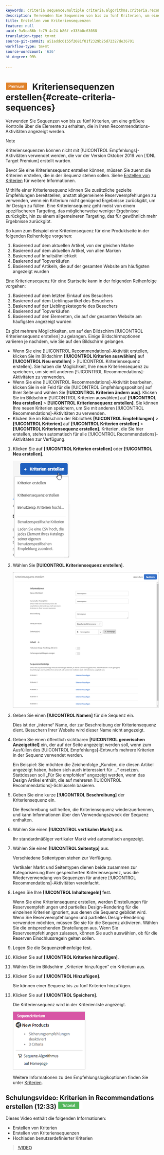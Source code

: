 ```yaml
---
keywords: criteria sequence;multiple criteria;algorithms;criteria;recommendations criteria
description: Verwenden Sie Sequenzen von bis zu fünf Kriterien, um eine größere Kontrolle über die Elemente zu erhalten, die in Ihren Recommendations-Aktivitäten angezeigt werden.
title: Erstellen von Kriteriensequenzen
feature: null
uuid: 9a5ca86b-fc79-4c24-b86f-e333b0c63088
translation-type: tm+mt
source-git-commit: a51addc6155f2681f01f2329b25d72327de36701
workflow-type: tm+mt
source-wordcount: '636'
ht-degree: 99%

---
```



# ![PREMIUM](/help/assets/premium.png) Kriteriensequenzen erstellen{#create-criteria-sequences}

Verwenden Sie Sequenzen von bis zu fünf Kriterien, um eine größere Kontrolle über die Elemente zu erhalten, die in Ihren Recommendations-Aktivitäten angezeigt werden.

>[!NOTE]
>
>Kriteriensequenzen können nicht mit [!UICONTROL Empfehlungs]-Aktivitäten verwendet werden, die vor der Version Oktober 2016 von [!DNL Target Premium] erstellt wurden.

Bevor Sie eine Kriteriensequenz erstellen können, müssen Sie zuerst die Kriterien erstellen, die in der Sequenz stehen sollen. Siehe [Erstellen von Kriterien](../../c-recommendations/c-algorithms/create-new-algorithm.md#task_8A9CB465F28D44899F69F38AD27352FE) für weitere Informationen.

Mithilfe einer Kriteriensequenz können Sie zusätzliche gezielte Empfehlungen bereitstellen, anstatt allgemeinere Reserveempfehlungen zu verwenden, wenn ein Kriterium nicht genügend Ergebnisse zurückgibt, um Ihr Design zu füllen. Eine Kriteriensequenz geht meist von einem spezifischeren Targeting, das möglicherweise weniger Ergebnisse zurückgibt, hin zu einem allgemeineren Targeting, das für gewöhnlich mehr Ergebnisse zurückgibt.

So kann zum Beispiel eine Kriteriensequenz für eine Produktseite in der folgenden Reihenfolge vorgehen:

1. Basierend auf dem aktuellen Artikel, von der gleichen Marke
1. Basierend auf dem aktuellen Artikel, von allen Marken
1. Basierend auf Inhaltsähnlichkeit
1. Basierend auf Topverkäufen
1. Basierend auf Artikeln, die auf der gesamten Website am häufigsten angezeigt wurden

Eine Kriteriensequenz für eine Startseite kann in der folgenden Reihenfolge vorgehen:

1. Basierend auf dem letzten Einkauf des Besuchers
1. Basierend auf dem Lieblingsartikel des Besuchers
1. Basierend auf der Lieblingskategorie des Besuchers
1. Basierend auf Topverkäufen
1. Basierend auf den Elementen, die auf der gesamten Website am häufigsten angezeigt wurden

Es gibt mehrere Möglichkeiten, um auf den Bildschirm [!UICONTROL Kriteriensequenz erstellen] zu gelangen. Einige Bildschirmoptionen variieren je nachdem, wie Sie auf den Bildschirm gelangen.

* Wenn Sie eine [!UICONTROL Recommendations]-Aktivität erstellen, klicken Sie im Bildschirm **[!UICONTROL Kriterien auswählen]** auf **[!UICONTROL Neu erstellen]** > [!UICONTROL Kriteriensequenz erstellen]. Sie haben die Möglichkeit, Ihre neue Kriteriensequenz zu speichern, um sie mit anderen [!UICONTROL Recommendations]-Aktivitäten zu verwenden.
* Wenn Sie eine [!UICONTROL Recommendations]-Aktivität bearbeiten, klicken Sie in ein Feld für die [!UICONTROL Empfehlungsposition] auf Ihrer Seite und wählen Sie **[!UICONTROL Kriterien ändern aus]**. Klicken Sie im Bildschirm [!UICONTROL Kriterien auswählen] auf **[!UICONTROL Neu erstellen]** > **[!UICONTROL Kriteriensequenz erstellen]**. Sie können Ihre neuen Kriterien speichern, um Sie mit anderen [!UICONTROL Recommendations]-Aktivitäten zu verwenden.
* Klicken Sie im Bildschirm der Bibliothek **[!UICONTROL Empfehlungen]** > **[!UICONTROL Kriterien]** auf **[!UICONTROL Kriterien erstellen]** > **[!UICONTROL Kriteriensequenz erstellen]**. Kriterien, die Sie hier erstellen, stehen automatisch für alle [!UICONTROL Recommendations]-Aktivitäten zur Verfügung.

1. Klicken Sie auf **[!UICONTROL Kriterien erstellen]** oder **[!UICONTROL Neu erstellen]**.

   ![Neue Kriterien erstellen](/help/c-recommendations/c-algorithms/assets/button_CreateCriteria_new.png)

1. Wählen Sie **[!UICONTROL Kriteriensequenz erstellen]**.

   ![](assets/CreateCriteriaSequence.png)

1. Geben Sie einen **[!UICONTROL Namen]** für die Sequenz ein.

   Dies ist der „interne“ Name, der zur Beschreibung der Kriteriensequenz dient. Besuchern Ihrer Website wird dieser Name nicht angezeigt.
1. Geben Sie einen öffentlich sichtbaren **[!UICONTROL generischen Anzeigetitel]** ein, der auf der Seite angezeigt werden soll, wenn zum Ausfüllen des [!UICONTROL Empfehlungs]-Entwurfs mehrere Kriterien in der Sequenz verwendet werden.

   Ein Beispiel: Sie möchten die Zeichenfolge „Kunden, die diesen Artikel angezeigt haben, haben sich auch interessiert für …“ ersetzen. Stattdessen soll „Für Sie empfohlen“ angezeigt werden, wenn das Design Artikel enthält, die auf mehreren [!UICONTROL Recommendations]-Schlüsseln basieren.
1. Geben Sie eine kurze **[!UICONTROL Beschreibung]** der Kriteriensequenz ein.

   Die Beschreibung soll helfen, die Kriteriensequenz wiederzuerkennen, und kann Informationen über den Verwendungszweck der Sequenz enthalten.
1. Wählen Sie einen **[!UICONTROL vertikalen Markt]** aus.

   Ihr standardmäßiger vertikaler Markt wird automatisch angezeigt.
1. Wählen Sie einen **[!UICONTROL Seitentyp]** aus.

   Verschiedene Seitentypen stehen zur Verfügung.

   Vertikaler Markt und Seitentypen dienen beide zusammen zur Kategorisierung Ihrer gespeicherten Kriteriensequenz, was die Wiederverwendung von Sequenzen für andere [!UICONTROL Recommendations]-Aktivitäten vereinfacht.
1. Legen Sie Ihre **[!UICONTROL Inhaltsregeln]** fest.

   Wenn Sie eine Kriteriensequenz erstellen, werden Einstellungen für Reserveempfehlungen und partielles Design-Rendering für die einzelnen Kriterien ignoriert, aus denen die Sequenz gebildet wird. Wenn Sie Reserveempfehlungen und partielles Design-Rendering verwenden möchten, müssen Sie sie für die Sequenz aktivieren. Wählen Sie die entsprechenden Einstellungen aus. Wenn Sie Reserveempfehlungen zulassen, können Sie auch auswählen, ob für die Reserven Einschlussregeln gelten sollen.
1. Legen Sie die Sequenzreihenfolge fest.

1. Klicken Sie auf **[!UICONTROL Kriterien hinzufügen]**.
1. Wählen Sie im Bildschirm „Kriterien hinzufügen“ ein Kriterium aus.
1. Klicken Sie auf **[!UICONTROL Hinzufügen]**.

   Sie können einer Sequenz bis zu fünf Kriterien hinzufügen.
1. Klicken Sie auf **[!UICONTROL Speichern]**.

   Die Kriteriensequenz wird in der Kriterienliste angezeigt.

   ![](assets/CriteriaSequenceCard.png)

   Weitere Informationen zu den Empfehlungslogikoptionen finden Sie unter [Kriterien](../../c-recommendations/c-algorithms/algorithms.md#concept_4BD01DC437F543C0A13621C93A302750).

## Schulungsvideo: Kriterien in Recommendations erstellen (12:33) ![Tutorialzeichen](/help/assets/tutorial.png)

Dieses Video enthält die folgenden Informationen:

* Erstellen von Kriterien
* Erstellen von Kriteriensequenzen
* Hochladen benutzerdefinierter Kriterien

>[!VIDEO](https://video.tv.adobe.com/v/27694?quality=12)
